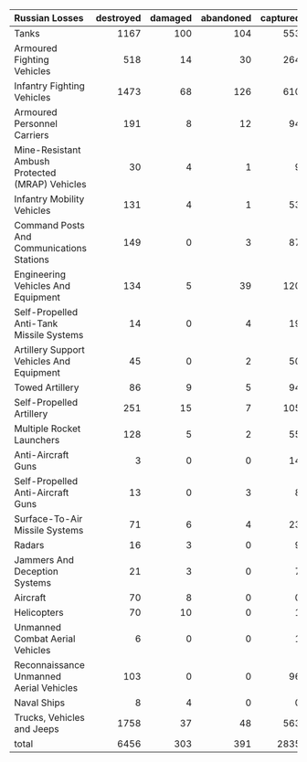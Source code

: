 | Russian Losses                                   |   destroyed |   damaged |   abandoned |   captured |   total |
|:-------------------------------------------------|------------:|----------:|------------:|-----------:|--------:|
| Tanks                                            |        1167 |       100 |         104 |        553 |    1924 |
| Armoured Fighting Vehicles                       |         518 |        14 |          30 |        264 |     826 |
| Infantry Fighting Vehicles                       |        1473 |        68 |         126 |        610 |    2277 |
| Armoured Personnel Carriers                      |         191 |         8 |          12 |         94 |     305 |
| Mine-Resistant Ambush Protected  (MRAP) Vehicles |          30 |         4 |           1 |          9 |      44 |
| Infantry Mobility Vehicles                       |         131 |         4 |           1 |         53 |     189 |
| Command Posts And Communications Stations        |         149 |         0 |           3 |         87 |     239 |
| Engineering Vehicles And Equipment               |         134 |         5 |          39 |        120 |     298 |
| Self-Propelled Anti-Tank Missile Systems         |          14 |         0 |           4 |         19 |      37 |
| Artillery Support Vehicles And Equipment         |          45 |         0 |           2 |         50 |      97 |
| Towed Artillery                                  |          86 |         9 |           5 |         94 |     194 |
| Self-Propelled Artillery                         |         251 |        15 |           7 |        105 |     378 |
| Multiple Rocket Launchers                        |         128 |         5 |           2 |         55 |     190 |
| Anti-Aircraft Guns                               |           3 |         0 |           0 |         14 |      17 |
| Self-Propelled Anti-Aircraft Guns                |          13 |         0 |           3 |          8 |      24 |
| Surface-To-Air Missile Systems                   |          71 |         6 |           4 |         23 |     104 |
| Radars                                           |          16 |         3 |           0 |          9 |      28 |
| Jammers And Deception Systems                    |          21 |         3 |           0 |          7 |      31 |
| Aircraft                                         |          70 |         8 |           0 |          0 |      78 |
| Helicopters                                      |          70 |        10 |           0 |          1 |      81 |
| Unmanned Combat Aerial Vehicles                  |           6 |         0 |           0 |          1 |       7 |
| Reconnaissance Unmanned Aerial Vehicles          |         103 |         0 |           0 |         96 |     199 |
| Naval Ships                                      |           8 |         4 |           0 |          0 |      12 |
| Trucks, Vehicles and Jeeps                       |        1758 |        37 |          48 |        563 |    2406 |
| total                                            |        6456 |       303 |         391 |       2835 |    9985 |